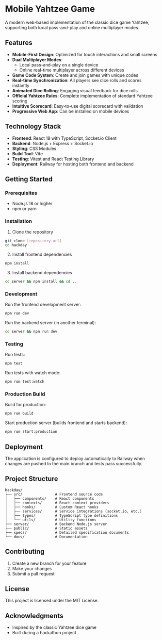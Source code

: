 # Mobile Yahtzee Game

A modern web-based implementation of the classic dice game Yahtzee, supporting both local pass-and-play and online multiplayer modes.

## Features

- **Mobile-First Design**: Optimized for touch interactions and small screens
- **Dual Multiplayer Modes**: 
  - Local pass-and-play on a single device
  - Online real-time multiplayer across different devices
- **Game Code System**: Create and join games with unique codes
- **Real-time Synchronization**: All players see dice rolls and scores instantly
- **Animated Dice Rolling**: Engaging visual feedback for dice rolls
- **Official Yahtzee Rules**: Complete implementation of standard Yahtzee scoring
- **Intuitive Scorecard**: Easy-to-use digital scorecard with validation
- **Progressive Web App**: Can be installed on mobile devices

## Technology Stack

- **Frontend**: React 19 with TypeScript, Socket.io Client
- **Backend**: Node.js + Express + Socket.io
- **Styling**: CSS Modules
- **Build Tool**: Vite
- **Testing**: Vitest and React Testing Library
- **Deployment**: Railway for hosting both frontend and backend

## Getting Started

### Prerequisites

- Node.js 18 or higher
- npm or yarn

### Installation

1. Clone the repository
```bash
git clone [repository-url]
cd hackday
```

2. Install frontend dependencies
```bash
npm install
```

3. Install backend dependencies
```bash
cd server && npm install && cd ..
```

### Development

Run the frontend development server:
```bash
npm run dev
```

Run the backend server (in another terminal):
```bash
cd server && npm run dev
```

### Testing

Run tests:
```bash
npm test
```

Run tests with watch mode:
```bash
npm run test:watch
```

### Production Build

Build for production:
```bash
npm run build
```

Start production server (builds frontend and starts backend):
```bash
npm run start:production
```

## Deployment

The application is configured to deploy automatically to Railway when changes are pushed to the main branch and tests pass successfully.

## Project Structure

```
hackday/
├── src/               # Frontend source code
│   ├── components/    # React components
│   ├── contexts/      # React context providers
│   ├── hooks/         # Custom React hooks
│   ├── services/      # Service integrations (socket.io, etc.)
│   ├── types/         # TypeScript type definitions
│   └── utils/         # Utility functions
├── server/            # Backend Node.js server
├── public/            # Static assets
├── specs/             # Detailed specification documents
└── docs/              # Documentation
```

## Contributing

1. Create a new branch for your feature
2. Make your changes
3. Submit a pull request

## License

This project is licensed under the MIT License.

## Acknowledgments

- Inspired by the classic Yahtzee dice game
- Built during a hackathon project
